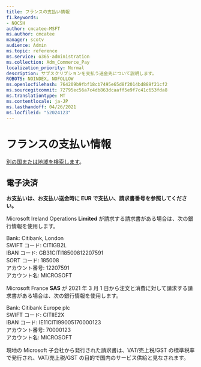 ```yaml
---
title: フランスの支払い情報
f1.keywords:
- NOCSH
author: cmcatee-MSFT
ms.author: cmcatee
manager: scotv
audience: Admin
ms.topic: reference
ms.service: o365-administration
ms.collection: Adm_Commerce_Pay
localization_priority: Normal
description: サブスクリプションを支払う送金先について説明します。
ROBOTS: NOINDEX, NOFOLLOW
ms.openlocfilehash: 764209b9fbf18cb7495e65d8f2014bd889f21cf2
ms.sourcegitcommit: 72795ec56a7c4db863dcaaff5e9f7c41c653fda8
ms.translationtype: MT
ms.contentlocale: ja-JP
ms.lasthandoff: 04/26/2021
ms.locfileid: "52024123"
---
```

# <a name="payment-information-for-france"></a>フランスの支払い情報

[別の国または地域を検索します](../billing-and-payments/pay-for-your-subscription.md)。

## <a name="electronic-funds-transfer"></a>電子決済

**お支払いは、お支払い送金時に EUR で支払い、請求書番号を参照してください。**

Microsoft Ireland Operations **Limited** が請求する請求書がある場合は、次の銀行情報を使用します。

Bank: Citibank, London\
SWIFT コード: CITIGB2L\
IBAN コード: GB31CITI18500812207591\
SORT コード: 185008\
アカウント番号: 12207591\
アカウント名: MICROSOFT

Microsoft France **SAS** が 2021 年 3 月 1 日から注文と消費に対して請求する請求書がある場合は、次の銀行情報を使用します。

Bank: Citibank Europe plc\
SWIFT コード: CITIIE2X\
IBAN コード: IE11CITI99005170000123\
アカウント番号: 70000123\
アカウント名: MICROSOFT

現地の Microsoft 子会社から発行された請求書は、VAT/売上税/GST の標準税率で発行され、VAT/売上税/GST の目的で国内のサービス供給と見なされます。